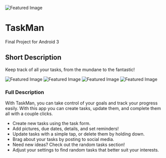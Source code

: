 ![Featured Image](https://github.com/noahburrows/TaskMan/blob/main/featuredimage.png?raw=true)

# TaskMan
 Final Project for Android 3
 
 ## Short Description
 Keep track of all your tasks, from the mundane to the fantastic!
 
![Featured Image](https://github.com/noahburrows/TaskMan/blob/main/Screenshot_20230613_145415.png?raw=true)
![Featured Image](https://github.com/noahburrows/TaskMan/blob/main/Screenshot_20230613_145507.png?raw=true)
![Featured Image](https://github.com/noahburrows/TaskMan/blob/main/Screenshot_20230613_145720.png?raw=true)
![Featured Image](https://github.com/noahburrows/TaskMan/blob/main/Screenshot_20230613_145745.png?raw=true)
 
 ### Full Description
 With TaskMan, you can take control of your goals and track your progress easily. With this app you can create tasks, update them, and complete them all with a couple clicks.
* Create new tasks using the task form.
* Add pictures, due dates, details, and set reminders!
* Update tasks with a simple tap, or delete them by holding down.
* Brag about your tasks by posting to social media.
* Need new ideas? Check out the random tasks section!
* Adjust your settings to find random tasks that better suit your interests.


